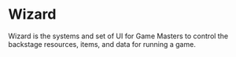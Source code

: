 # Wizard

Wizard is the systems and set of UI for Game Masters
to control the backstage resources, items, and data
for running a game.


